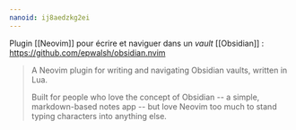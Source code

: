 ```yaml
---
nanoid: ij8aedzkg2ei
---
```

Plugin [[Neovim]] pour écrire et naviguer dans un *vault* [[Obsidian]] : https://github.com/epwalsh/obsidian.nvim

> A Neovim plugin for writing and navigating Obsidian vaults, written in Lua.
>
> Built for people who love the concept of Obsidian -- a simple, markdown-based notes app -- but love Neovim too much to stand typing characters into anything else.
